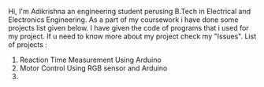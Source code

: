Hi,
I'm Adikrishna an engineering student perusing B.Tech in Electrical and Electronics Engineering.
As a part of my coursework i have done some projects list given below.
I have given the code of programs that i used for my project.
If u need to know more about my project check my "Issues".
List of projects :
1. Reaction Time Measurement Using Arduino
2. Motor Control Using RGB sensor and Arduino
3. 
